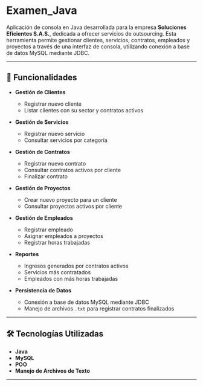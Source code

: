 # Examen_Java

Aplicación de consola en Java desarrollada para la empresa **Soluciones Eficientes S.A.S.**, dedicada a ofrecer servicios de outsourcing. Esta herramienta permite gestionar clientes, servicios, contratos, empleados y proyectos a través de una interfaz de consola, utilizando conexión a base de datos MySQL mediante JDBC.

---

## 🧩 Funcionalidades

- **Gestión de Clientes**
  - Registrar nuevo cliente
  - Listar clientes con su sector y contratos activos

- **Gestión de Servicios**
  - Registrar nuevo servicio
  - Consultar servicios por categoría

- **Gestión de Contratos**
  - Registrar nuevo contrato
  - Consultar contratos activos por cliente
  - Finalizar contrato

- **Gestión de Proyectos**
  - Crear nuevo proyecto para un cliente
  - Consultar proyectos activos por cliente

- **Gestión de Empleados**
  - Registrar empleado
  - Asignar empleados a proyectos
  - Registrar horas trabajadas

- **Reportes**
  - Ingresos generados por contratos activos
  - Servicios más contratados
  - Empleados con más horas trabajadas

- **Persistencia de Datos**
  - Conexión a base de datos MySQL mediante JDBC
  - Manejo de archivos `.txt` para registrar contratos finalizados

---

## 🛠️ Tecnologías Utilizadas

- **Java**
- **MySQL**
- **POO**
- **Manejo de Archivos de Texto**
---
